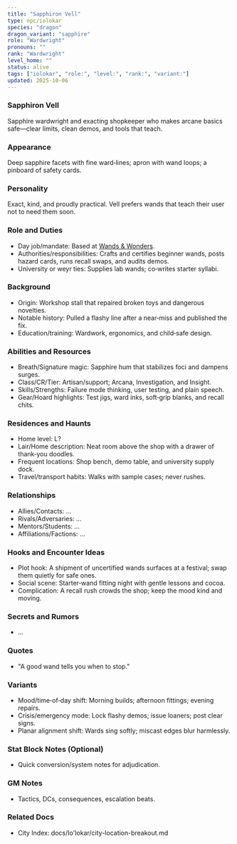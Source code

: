 ```yaml
---
title: "Sapphiron Vell"
type: npc/iolokar
species: "dragon"
dragon_variant: "sapphire"
role: "Wardwright"
pronouns: ""
rank: "Wardwright"
level_home: ""
status: alive
tags: ["iolokar", "role:", "level:", "rank:", "variant:"]
updated: 2025-10-06
---
```

### Sapphiron Vell

Sapphire wardwright and exacting shopkeeper who makes arcane basics safe—clear limits, clean demos, and tools that teach.

### Appearance

Deep sapphire facets with fine ward‑lines; apron with wand loops; a pinboard of safety cards.

### Personality

Exact, kind, and proudly practical. Vell prefers wands that teach their user not to need them soon.

### Role and Duties

- Day job/mandate: Based at [Wands & Wonders](docs/Io'lokar/Locations/wands-and-wonders.md).
 - Authorities/responsibilities: Crafts and certifies beginner wands, posts hazard cards, runs recall swaps, and audits demos.
 - University or weyr ties: Supplies lab wands; co‑writes starter syllabi.

### Background

 - Origin: Workshop stall that repaired broken toys and dangerous novelties.
 - Notable history: Pulled a flashy line after a near‑miss and published the fix.
 - Education/training: Wardwork, ergonomics, and child‑safe design.

### Abilities and Resources

 - Breath/Signature magic: Sapphire hum that stabilizes foci and dampens surges.
 - Class/CR/Tier: Artisan/support; Arcana, Investigation, and Insight.
 - Skills/Strengths: Failure mode thinking, user testing, and plain speech.
 - Gear/Hoard highlights: Test jigs, ward inks, soft‑grip blanks, and recall chits.

### Residences and Haunts

- Home level: L?
 - Lair/Home description: Neat room above the shop with a drawer of thank‑you doodles.
 - Frequent locations: Shop bench, demo table, and university supply dock.
 - Travel/transport habits: Walks with sample cases; never rushes.

### Relationships

- Allies/Contacts: ...
- Rivals/Adversaries: ...
- Mentors/Students: ...
- Affiliations/Factions: ...

### Hooks and Encounter Ideas

- Plot hook: A shipment of uncertified wands surfaces at a festival; swap them quietly for safe ones.
- Social scene: Starter‑wand fitting night with gentle lessons and cocoa.
- Complication: A recall rush crowds the shop; keep the mood kind and moving.

### Secrets and Rumors

- ...

### Quotes

- "A good wand tells you when to stop."

### Variants

- Mood/time‑of‑day shift: Morning builds; afternoon fittings; evening repairs.
- Crisis/emergency mode: Lock flashy demos; issue loaners; post clear signs.
- Planar alignment shift: Wards sing softly; miscast edges blur harmlessly.

### Stat Block Notes (Optional)

- Quick conversion/system notes for adjudication.

### GM Notes

- Tactics, DCs, consequences, escalation beats.

### Related Docs

- City Index: docs/Io'lokar/city-location-breakout.md
